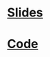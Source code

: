 # [Slides](http://ember-deploy-demo.ghedamat.com/)
# [Code](https://github.com/ghedamat/ember-deploy-demo)
